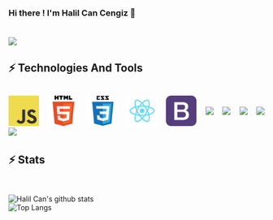 ### Hi there ! I'm Halil Can Cengiz 👋 <br><br>

<img src="https://media.giphy.com/media/qgQUggAC3Pfv687qPC/giphy.gif" align="center" width="500"> <br>

## ⚡ Technologies And Tools <br>
<br>
<div style="display:flex; align-items:center; justify-content:space-between; flex-direction:row;">
   <a href="#" title="JavaScript"><img src="https://raw.githubusercontent.com/github/explore/80688e429a7d4ef2fca1e82350fe8e3517d3494d/topics/javascript/javascript.png" width="60"></a>
    <a href="#" title="HTML 5"><img src="https://raw.githubusercontent.com/github/explore/80688e429a7d4ef2fca1e82350fe8e3517d3494d/topics/html/html.png" width="60"></a>
    <a href="#" title="CSS 3"><img src="https://raw.githubusercontent.com/github/explore/80688e429a7d4ef2fca1e82350fe8e3517d3494d/topics/css/css.png" width="60">
    <a href="#" title="ReactJS"><img src="https://raw.githubusercontent.com/github/explore/80688e429a7d4ef2fca1e82350fe8e3517d3494d/topics/react/react.png" width="60"></a>
    <a href="#" title="Bootstrap"><img src="https://raw.githubusercontent.com/github/explore/80688e429a7d4ef2fca1e82350fe8e3517d3494d/topics/bootstrap/bootstrap.png" width="60"></a>
    <a href="#" title="GIT"><img src="https://avatars.githubusercontent.com/u/18133?s=200&v=4" width="60">
    <a href="#" title="Tailwindcss"><img src="https://upload.wikimedia.org/wikipedia/commons/thumb/d/d5/Tailwind_CSS_Logo.svg/2048px-Tailwind_CSS_Logo.svg.png" width="60"/></a>
    <a href="#" title="Firebase"><img src="https://res.cloudinary.com/startup-grind/image/upload/c_fill,dpr_2.0,f_auto,g_center,h_1080,q_100,w_1080/v1/gcs/platform-data-dsc/events/logo_RdHo7Lf.png" width="60"/></a>
    <a href="#" title="NodeJS"><img src="https://upload.wikimedia.org/wikipedia/commons/thumb/d/d9/Node.js_logo.svg/1280px-Node.js_logo.svg.png" width="60"/>
</div></a>
<a href="#" title="Typescript"><img src="https://upload.wikimedia.org/wikipedia/commons/thumb/4/4c/Typescript_logo_2020.svg/1200px-Typescript_logo_2020.svg.png" width="60"/>
</div></a>

## ⚡ Stats
<br>

![Halil Can's github stats](https://github-readme-stats.vercel.app/api?username=halilcancengiz&show_icons=true&theme=dark)<br>
![Top Langs](https://github-readme-stats.vercel.app/api/top-langs/?username=halilcancengiz&theme=dark)






